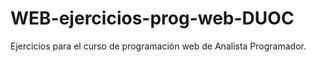 # WEB-ejercicios-prog-web-DUOC
Ejercicios para el curso de programación web de Analista Programador.

